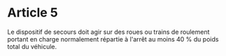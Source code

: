 # Article 5

Le dispositif de secours doit agir sur des roues ou trains de roulement portant en charge normalement répartie à l'arrêt au moins 40 % du poids total du véhicule.

